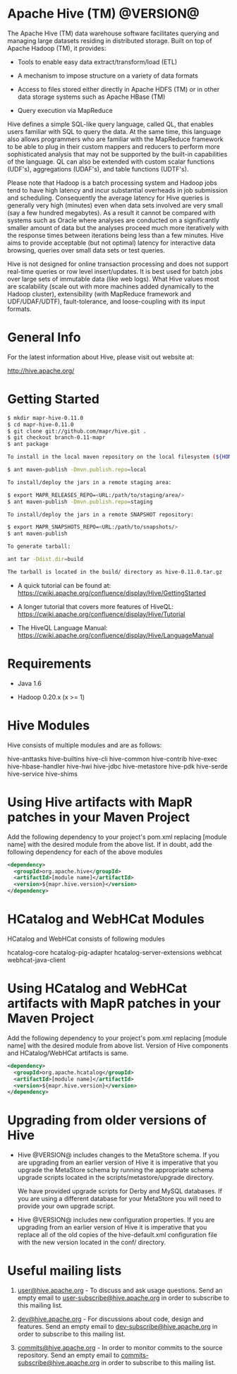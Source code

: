 Apache Hive (TM) @VERSION@
======================

The Apache Hive (TM) data warehouse software facilitates querying and
managing large datasets residing in distributed storage. Built on top
of Apache Hadoop (TM), it provides:

* Tools to enable easy data extract/transform/load (ETL)

* A mechanism to impose structure on a variety of data formats

* Access to files stored either directly in Apache HDFS (TM) or in other
  data storage systems such as Apache HBase (TM)

* Query execution via MapReduce

Hive defines a simple SQL-like query language, called QL, that enables
users familiar with SQL to query the data. At the same time, this
language also allows programmers who are familiar with the MapReduce
framework to be able to plug in their custom mappers and reducers to
perform more sophisticated analysis that may not be supported by the
built-in capabilities of the language. QL can also be extended with
custom scalar functions (UDF's), aggregations (UDAF's), and table
functions (UDTF's).

Please note that Hadoop is a batch processing system and Hadoop jobs
tend to have high latency and incur substantial overheads in job
submission and scheduling. Consequently the average latency for Hive
queries is generally very high (minutes) even when data sets involved
are very small (say a few hundred megabytes). As a result it cannot be
compared with systems such as Oracle where analyses are conducted on a
significantly smaller amount of data but the analyses proceed much
more iteratively with the response times between iterations being less
than a few minutes. Hive aims to provide acceptable (but not optimal)
latency for interactive data browsing, queries over small data sets or
test queries.

Hive is not designed for online transaction processing and does not
support real-time queries or row level insert/updates. It is best used
for batch jobs over large sets of immutable data (like web logs). What
Hive values most are scalability (scale out with more machines added
dynamically to the Hadoop cluster), extensibility (with MapReduce
framework and UDF/UDAF/UDTF), fault-tolerance, and loose-coupling with
its input formats.


General Info
============

For the latest information about Hive, please visit out website at:

  http://hive.apache.org/


Getting Started
===============

```bash
$ mkdir mapr-hive-0.11.0
$ cd mapr-hive-0.11.0
$ git clone git://github.com/mapr/hive.git .
$ git checkout branch-0.11-mapr
$ ant package

To install in the local maven repository on the local filesystem (${HOME}/.m2):

$ ant maven-publish -Dmvn.publish.repo=local

To install/deploy the jars in a remote staging area:

$ export MAPR_RELEASES_REPO=<URL:/path/to/staging/area/>
$ ant maven-publish -Dmvn.publish.repo=staging

To install/deploy the jars in a remote SNAPSHOT repository:

$ export MAPR_SNAPSHOTS_REPO=<URL:/path/to/snapshots/>
$ ant maven-publish

To generate tarball:

ant tar -Ddist.dir=build

The tarball is located in the build/ directory as hive-0.11.0.tar.gz

```

- A quick tutorial can be found at:
  https://cwiki.apache.org/confluence/display/Hive/GettingStarted

- A longer tutorial that covers more features of HiveQL:
  https://cwiki.apache.org/confluence/display/Hive/Tutorial

- The HiveQL Language Manual:
  https://cwiki.apache.org/confluence/display/Hive/LanguageManual


Requirements
============

- Java 1.6

- Hadoop 0.20.x (x >= 1)

Hive Modules
============

Hive consists of multiple modules and are as follows:

hive-anttasks
hive-builtins
hive-cli
hive-common
hive-contrib
hive-exec
hive-hbase-handler
hive-hwi
hive-jdbc
hive-metastore
hive-pdk
hive-serde
hive-service
hive-shims

Using Hive artifacts with MapR patches in your Maven Project
============================================================

Add the following dependency to your project's pom.xml replacing
[module name] with the desired module from the above list. If in
doubt, add the following dependency for each of the above modules

```xml
<dependency>
  <groupId>org.apache.hive</groupId>
  <artifactId>[module name]</artifactId>
  <version>${mapr.hive.version}</version>
</dependency>
```

HCatalog and WebHCat Modules
============================

HCatalog and WebHCat consists of following modules

hcatalog-core
hcatalog-pig-adapter
hcatalog-server-extensions
webhcat
webhcat-java-client

Using HCatalog and WebHCat artifacts with MapR patches in your Maven Project
============================================================================
Add the following dependency to your project's pom.xml replacing
[module name] with the desired module from above list. Version of
Hive components and HCatalog/WebHCat artifacts is same.

```xml
<dependency>
  <groupId>org.apache.hcatalog</groupId>
  <artifactId>[module name]</artifactId>
  <version>${mapr.hive.version}</version>
</dependency>
```

Upgrading from older versions of Hive
=====================================

- Hive @VERSION@ includes changes to the MetaStore schema. If
  you are upgrading from an earlier version of Hive it is imperative
  that you upgrade the MetaStore schema by running the appropriate
  schema upgrade scripts located in the scripts/metastore/upgrade
  directory.

  We have provided upgrade scripts for Derby and MySQL databases. If
  you are using a different database for your MetaStore you will need
  to provide your own upgrade script.

- Hive @VERSION@ includes new configuration properties. If you
  are upgrading from an earlier version of Hive it is imperative
  that you replace all of the old copies of the hive-default.xml
  configuration file with the new version located in the conf/
  directory.


Useful mailing lists
====================

1. user@hive.apache.org - To discuss and ask usage questions. Send an
   empty email to user-subscribe@hive.apache.org in order to subscribe
   to this mailing list.

2. dev@hive.apache.org - For discussions about code, design and features.
   Send an empty email to dev-subscribe@hive.apache.org in order to
   subscribe to this mailing list.

3. commits@hive.apache.org - In order to monitor commits to the source
   repository. Send an empty email to commits-subscribe@hive.apache.org
   in order to subscribe to this mailing list.
